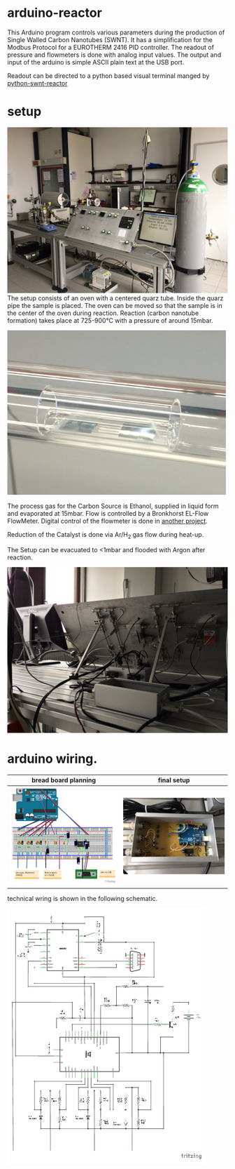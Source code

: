 # arduino-reactor
This Arduino program controls various parameters during the production of Single Walled Carbon Nanotubes (SWNT). It has a simplification for the Modbus Protocol for a EUROTHERM 2416 PID controller. The readout of pressure and flowmeters is done with analog input values.
The output and input of the arduino is simple ASCII plain text at the USB port.

Readout can be directed to a python based visual terminal manged by [python-swnt-reactor](https://github.com/ukos-git/python-swnt-reactor)

# setup
![photos/2017-05-10 17-17-13-1.JPG](https://github.com/ukos-git/arduino-reactor/blob/master/photos/2017-05-10%2017-17-13-1.JPG)
The setup consists of an oven with a centered quarz tube. Inside the quarz pipe the sample is placed. The oven can be moved so that the sample is in the center of the oven during reaction. Reaction (carbon nanotube formation) takes place at 725-900°C with a pressure of around 15mbar.

<img src="https://github.com/ukos-git/arduino-reactor/blob/master/photos/2017-05-10%2017-17-13-4.JPG" alt="sample in quartz tube" width="500px">

The process gas for the Carbon Source is Ethanol, supplied in liquid form and evaporated at 15mbar. Flow is controlled by a Bronkhorst EL-Flow FlowMeter. Digital control of the flowmeter is done in [another project](https://github.com/ukos-git/python-flowmeter).

Reduction of the Catalyst is done via Ar/H<sub>2</sub> gas flow during heat-up.

The Setup can be evacuated to <1mbar and flooded with Argon after reaction.

![process gas wiring](https://github.com/ukos-git/arduino-reactor/blob/master/photos/2017-05-10%2017-17-13-3.JPG)

# arduino wiring.

bread board planning|  final setup
:-------------------------:|:-------------------------:
<img src="https://github.com/ukos-git/arduino-reactor/blob/master/fritzing/swnt-reactor-image.png" alt="wiring fritzing" width="500px">  | <img src="https://github.com/ukos-git/arduino-reactor/blob/master/photos/2017-05-10%2017-17-13-2.JPG" alt="wiring photo" width="500px">

technical wring is shown in the following schematic.

<a href="https://github.com/ukos-git/arduino-reactor/blob/master/fritzing/swnt-reactor-schematic.pdf"> <img src="https://github.com/ukos-git/arduino-reactor/blob/master/fritzing/swnt-reactor-schematic.png"> </a>

 
